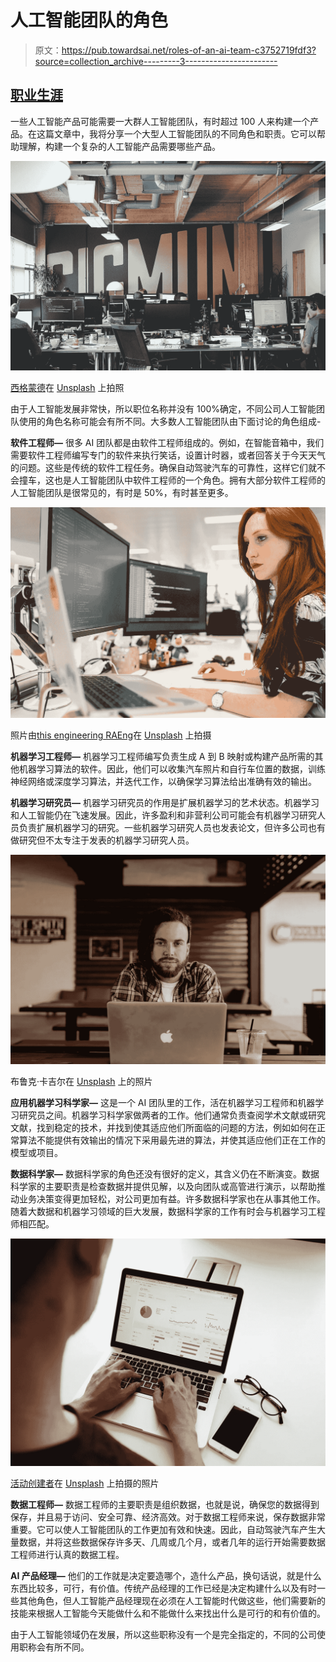 # 人工智能团队的角色

> 原文：<https://pub.towardsai.net/roles-of-an-ai-team-c3752719fdf3?source=collection_archive---------3----------------------->

## [职业生涯](https://towardsai.net/p/category/careers)

一些人工智能产品可能需要一大群人工智能团队，有时超过 100 人来构建一个产品。在这篇文章中，我将分享一个大型人工智能团队的不同角色和职责。它可以帮助理解，构建一个复杂的人工智能产品需要哪些产品。

![](img/7007aee5e5a1cd03c7c5ba0fff5cee86.png)

[西格蒙德](https://unsplash.com/@sigmund)在 [Unsplash](https://unsplash.com/) 上拍照

由于人工智能发展非常快，所以职位名称并没有 100%确定，不同公司人工智能团队使用的角色名称可能会有所不同。大多数人工智能团队由下面讨论的角色组成-

**软件工程师—**
很多 AI 团队都是由软件工程师组成的。例如，在智能音箱中，我们需要软件工程师编写专门的软件来执行笑话，设置计时器，或者回答关于今天天气的问题。这些是传统的软件工程任务。确保自动驾驶汽车的可靠性，这样它们就不会撞车，这也是人工智能团队中软件工程师的一个角色。拥有大部分软件工程师的人工智能团队是很常见的，有时是 50%，有时甚至更多。

![](img/d4246c039b5c2109517fed74fd420b8c.png)

照片由[this engineering RAEng](https://unsplash.com/@thisisengineering)在 [Unsplash](https://unsplash.com/) 上拍摄

**机器学习工程师—** 机器学习工程师编写负责生成 A 到 B 映射或构建产品所需的其他机器学习算法的软件。因此，他们可以收集汽车照片和自行车位置的数据，训练神经网络或深度学习算法，并迭代工作，以确保学习算法给出准确有效的输出。

**机器学习研究员—** 机器学习研究员的作用是扩展机器学习的艺术状态。机器学习和人工智能仍在飞速发展。因此，许多盈利和非营利公司可能会有机器学习研究人员负责扩展机器学习的研究。一些机器学习研究人员也发表论文，但许多公司也有做研究但不太专注于发表的机器学习研究人员。

![](img/a65f70b752a4111985639d590f114b03.png)

布鲁克·卡吉尔在 [Unsplash](https://unsplash.com/) 上的照片

**应用机器学习科学家—** 这是一个 AI 团队里的工作，活在机器学习工程师和机器学习研究员之间。机器学习科学家做两者的工作。他们通常负责查阅学术文献或研究文献，找到稳定的技术，并找到使其适应他们所面临的问题的方法，例如如何在正常算法不能提供有效输出的情况下采用最先进的算法，并使其适应他们正在工作的模型或项目。

**数据科学家—** 数据科学家的角色还没有很好的定义，其含义仍在不断演变。数据科学家的主要职责是检查数据并提供见解，以及向团队或高管进行演示，以帮助推动业务决策变得更加轻松，对公司更加有益。许多数据科学家也在从事其他工作。随着大数据和机器学习领域的巨大发展，数据科学家的工作有时会与机器学习工程师相匹配。

![](img/6cae9db2219d5e80230e6e29c72bbd86.png)

[活动创建者](https://unsplash.com/@campaign_creators)在 [Unsplash](https://unsplash.com/) 上拍摄的照片

**数据工程师—** 数据工程师的主要职责是组织数据，也就是说，确保您的数据得到保存，并且易于访问、安全可靠、经济高效。对于数据工程师来说，保存数据非常重要。它可以使人工智能团队的工作更加有效和快速。因此，自动驾驶汽车产生大量数据，并将这些数据保存许多天、几周或几个月，或者几年的运行开始需要数据工程师进行认真的数据工程。

**AI 产品经理—** 他们的工作就是决定要造哪个，造什么产品，换句话说，就是什么东西比较多，可行，有价值。传统产品经理的工作已经是决定构建什么以及有时一些其他角色，但人工智能产品经理现在必须在人工智能时代做这些，他们需要新的技能来根据人工智能今天能做什么和不能做什么来找出什么是可行的和有价值的。

由于人工智能领域仍在发展，所以这些职称没有一个是完全指定的，不同的公司使用职称会有所不同。